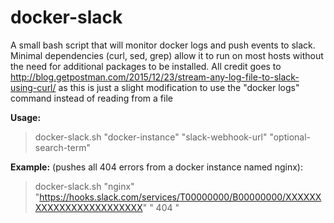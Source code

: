 # docker-slack
A small bash script that will monitor docker logs and push events to slack.
Minimal dependencies (curl, sed, grep) allow it to run on most hosts without the need for additional packages to be installed.  All credit goes to http://blog.getpostman.com/2015/12/23/stream-any-log-file-to-slack-using-curl/ as this is just a slight modification to use the "docker logs" command instead of reading from a file

**Usage:**

> docker-slack.sh "docker-instance" "slack-webhook-url" "optional-search-term"

**Example:** (pushes all 404 errors from a docker instance named nginx):

>docker-slack.sh "nginx" "https://hooks.slack.com/services/T00000000/B00000000/XXXXXXXXXXXXXXXXXXXXXXXX" " 404 "
